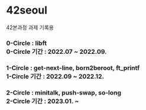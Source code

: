 # 42seoul
42본과정 과제 기록용<br>

<h3>0-Circle : libft<br>
0-Circle 기간 : 2022.07 ~ 2022.09.

<h3>1-Circle : get-next-line, born2beroot, ft_printf<br>
1-Circle 기간 : 2022.09 ~ 2022.12.

<h3>2-Circle : minitalk, push-swap, so-long<br>
2-Circle 기간 : 2023.01. ~

